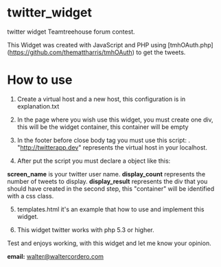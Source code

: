 twitter_widget
==============

twitter widget Teamtreehouse forum contest.

This Widget was created with JavaScript and PHP using [tmhOAuth.php] (https://github.com/themattharris/tmhOAuth) to get the tweets.

How to use
==============

1. Create a virtual host and a new host, this configuration is in explanation.txt

2. In the page where you wish use this widget, you must create one div, this will be the widget container, this container will be empty

3. In the footer before close body tag you must use this script: <script src="http://twitterapp.dev/widget_twitter.js"></script>. "http://twitterapp.dev" represents the virtual host in your localhost.

4. After put the script you must declare a object like this:
      <script>
      	Tweet().init({
      		screen_name: 'WalterC_87',
      		display_count: 10,
      		display_result: '.container'
      	});
      </script>
  
  **screen_name** is your twitter user name.
  **display_count** represents the number of tweets to display.
  **display_result** represents the div that you should have created in the second step, this "container" will be identified with a css class.

5. templates.html it's an example that how to use and implement this widget.

6. This widget twitter works with php 5.3 or higher.


Test and enjoys working, with this widget and let me know your opinion.

**email:** walter@waltercordero.com 
